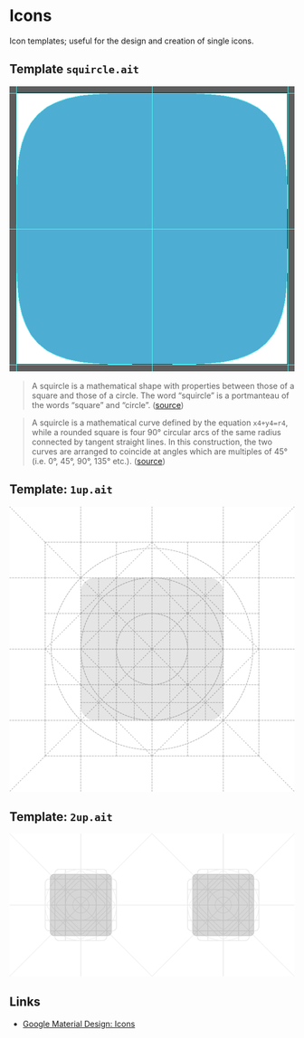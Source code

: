 # Icons

Icon templates; useful for the design and creation of single icons.

## Template `squircle.ait`

![squircle.ait](squircle.png)

> A squircle is a mathematical shape with properties between those of a square and those of a circle. The word “squircle” is a portmanteau of the words “square” and “circle”. ([source](https://en.wikipedia.org/wiki/Squircle))

> A squircle is a mathematical curve defined by the equation `x4+y4=r4`, while a rounded square is four 90° circular arcs of the same radius connected by tangent straight lines. In this construction, the two curves are arranged to coincide at angles which are multiples of 45° (i.e. 0°, 45°, 90°, 135° etc.). ([source](https://en.wikipedia.org/wiki/File:Squircle_rounded_square.svg))

## Template: `1up.ait`

![1up](1up.png)

## Template: `2up.ait`

![2up](2up.png)

## Links

* [Google Material Design: Icons](http://www.google.com/design/spec/style/icons.html)